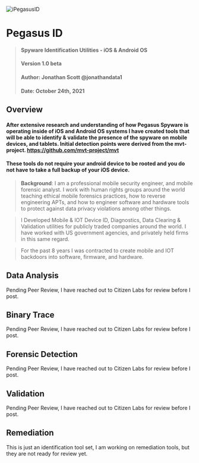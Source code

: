 
![iPegasusID](https://i.postimg.cc/J7KXNS1f/Untitled-design-Max-Quality-2021-10-24-T041108-941.jpg)
# Pegasus ID
>#### Spyware Identification Utilities - iOS & Android OS
>#### Version 1.0 beta
>#### Author: Jonathan Scott @jonathandata1
>#### Date: October 24th, 2021
## Overview
#### After extensive research and understanding of how Pegasus Spyware is operating inside of iOS and Android OS systems I have created tools that will be able to identify & validate the presence of the spyware on mobile devices, and tablets. Initial detection points were derived from the mvt-project. https://github.com/mvt-project/mvt

#### These tools do not require your android device to be rooted and you do not have to take a full backup of your iOS device.

>**Background**: I am a professional mobile security engineer, and mobile forensic analyst. I work with human rights groups around the world teaching ethical mobile forensics practices, how to reverse engineering APTs, and how to engineer software and hardware tools to protect against data privacy violations among other things. 

>I Developed Mobile & IOT Device ID, Diagnostics, Data Clearing & Validation utilities for publicly traded companies around the world. I have worked with US government agencies, and privately held firms in this same regard. 

>For the past 8 years I was contracted to create mobile and IOT backdoors into software, firmware, and hardware. 
 
## Data Analysis 

Pending Peer Review, I have reached out to Citizen Labs for review before I post.

## Binary Trace

Pending Peer Review, I have reached out to Citizen Labs for review before I post.


## Forensic Detection

Pending Peer Review, I have reached out to Citizen Labs for review before I post.


## Validation

Pending Peer Review, I have reached out to Citizen Labs for review before I post.

## Remediation

This is just an identification tool set, I am working on remediation tools, but they are not ready for review yet. 



